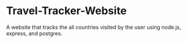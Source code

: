 # Travel-Tracker-Website
A website that tracks the all countries visited by the user using node.js, express, and postgres.
